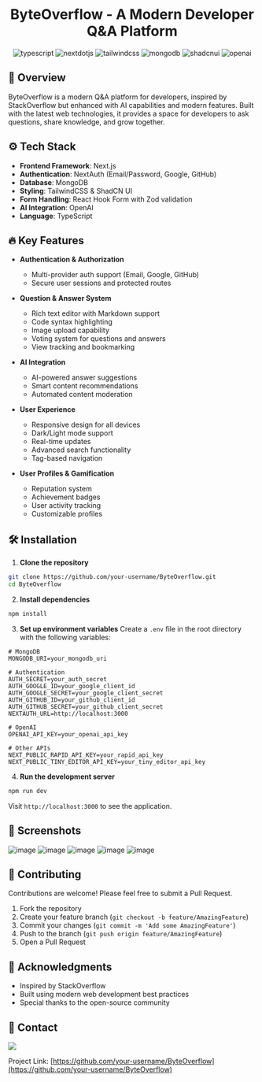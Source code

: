 <div align="center">
  <h1>ByteOverflow - A Modern Developer Q&A Platform</h1>

  <div>
    <img src="https://img.shields.io/badge/-TypeScript-black?style=for-the-badge&logoColor=white&logo=typescript&color=3178C6" alt="typescript" />
    <img src="https://img.shields.io/badge/-Next_JS-black?style=for-the-badge&logoColor=white&logo=nextdotjs&color=000000" alt="nextdotjs" />
    <img src="https://img.shields.io/badge/-Tailwind_CSS-black?style=for-the-badge&logoColor=white&logo=tailwindcss&color=06B6D4" alt="tailwindcss" />
    <img src="https://img.shields.io/badge/-MongoDB-black?style=for-the-badge&logoColor=white&logo=mongodb&color=47A248" alt="mongodb" />
    <img src="https://img.shields.io/badge/-ShadCN_UI-black?style=for-the-badge&logoColor=white&logo=shadcnui&color=000000" alt="shadcnui" />
    <img src="https://img.shields.io/badge/-Open_AI-black?style=for-the-badge&logoColor=white&logo=openai&color=412991" alt="openai" />
  </div>
</div>

## 🚀 Overview

ByteOverflow is a modern Q&A platform for developers, inspired by StackOverflow but enhanced with AI capabilities and modern features. Built with the latest web technologies, it provides a space for developers to ask questions, share knowledge, and grow together.

## ⚙️ Tech Stack

- **Frontend Framework**: Next.js
- **Authentication**: NextAuth (Email/Password, Google, GitHub)
- **Database**: MongoDB
- **Styling**: TailwindCSS & ShadCN UI
- **Form Handling**: React Hook Form with Zod validation
- **AI Integration**: OpenAI
- **Language**: TypeScript

## 🔥 Key Features

- **Authentication & Authorization**

  - Multi-provider auth support (Email, Google, GitHub)
  - Secure user sessions and protected routes

- **Question & Answer System**

  - Rich text editor with Markdown support
  - Code syntax highlighting
  - Image upload capability
  - Voting system for questions and answers
  - View tracking and bookmarking

- **AI Integration**

  - AI-powered answer suggestions
  - Smart content recommendations
  - Automated content moderation

- **User Experience**

  - Responsive design for all devices
  - Dark/Light mode support
  - Real-time updates
  - Advanced search functionality
  - Tag-based navigation

- **User Profiles & Gamification**
  - Reputation system
  - Achievement badges
  - User activity tracking
  - Customizable profiles

## 🛠️ Installation

1. **Clone the repository**

```bash
git clone https://github.com/your-username/ByteOverflow.git
cd ByteOverflow
```

2. **Install dependencies**

```bash
npm install
```

3. **Set up environment variables**
   Create a `.env` file in the root directory with the following variables:

```env
# MongoDB
MONGODB_URI=your_mongodb_uri

# Authentication
AUTH_SECRET=your_auth_secret
AUTH_GOOGLE_ID=your_google_client_id
AUTH_GOOGLE_SECRET=your_google_client_secret
AUTH_GITHUB_ID=your_github_client_id
AUTH_GITHUB_SECRET=your_github_client_secret
NEXTAUTH_URL=http://localhost:3000

# OpenAI
OPENAI_API_KEY=your_openai_api_key

# Other APIs
NEXT_PUBLIC_RAPID_API_KEY=your_rapid_api_key
NEXT_PUBLIC_TINY_EDITOR_API_KEY=your_tiny_editor_api_key
```

4. **Run the development server**

```bash
npm run dev
```

Visit `http://localhost:3000` to see the application.

## 📸 Screenshots

![image](https://github.com/user-attachments/assets/bc3a22dd-ca0b-4e81-921f-dfb26ae89015)
![image](https://github.com/user-attachments/assets/a8e6d280-3336-4b31-ae45-7e5696d667d5)
![image](https://github.com/user-attachments/assets/659ed00b-7b95-4f72-842d-5b996a4dae8d)
![image](https://github.com/user-attachments/assets/65946ec0-507a-4d2b-9d72-070574ca93f7)
![image](https://github.com/user-attachments/assets/2b08fc15-f00a-497c-b15d-c99ac0013fd9)

## 🤝 Contributing

Contributions are welcome! Please feel free to submit a Pull Request.

1. Fork the repository
2. Create your feature branch (`git checkout -b feature/AmazingFeature`)
3. Commit your changes (`git commit -m 'Add some AmazingFeature'`)
4. Push to the branch (`git push origin feature/AmazingFeature`)
5. Open a Pull Request

## 🙏 Acknowledgments

- Inspired by StackOverflow
- Built using modern web development best practices
- Special thanks to the open-source community

## 📧 Contact

<a href="mailto:md.soharubhossen@gmail.com" target="_blank">
    <img src="https://img.shields.io/badge/Gmail-333333?style=for-the-badge&logo=gmail&logoColor=red" target="_blank"/>
</a>

Project Link: [https://github.com/your-username/ByteOverflow](https://github.com/your-username/ByteOverflow)
